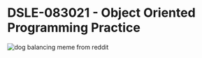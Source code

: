 # DSLE-083021 - Object Oriented Programming Practice

![dog balancing meme from reddit](https://i.redd.it/n3o2y74tc5251.jpg)
